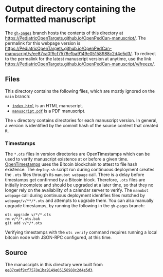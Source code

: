 # Output directory containing the formatted manuscript

The [`gh-pages`](https://github.com/PediatricOpenTargets/OpenPedCan-manuscript/tree/gh-pages) branch hosts the contents of this directory at <https://PediatricOpenTargets.github.io/OpenPedCan-manuscript/>.
The permalink for this webpage version is <https://PediatricOpenTargets.github.io/OpenPedCan-manuscript/v/ee87ca0f9cf7578e1ba9149e05158988c2d4e5d3/>.
To redirect to the permalink for the latest manuscript version at anytime, use the link <https://PediatricOpenTargets.github.io/OpenPedCan-manuscript/v/freeze/>.

## Files

This directory contains the following files, which are mostly ignored on the `main` branch:

+ [`index.html`](index.html) is an HTML manuscript.
+ [`manuscript.pdf`](manuscript.pdf) is a PDF manuscript.

The `v` directory contains directories for each manuscript version.
In general, a version is identified by the commit hash of the source content that created it.

### Timestamps

The `*.ots` files in version directories are OpenTimestamps which can be used to verify manuscript existence at or before a given time.
[OpenTimestamps](https://opentimestamps.org/) uses the Bitcoin blockchain to attest to file hash existence.
The `deploy.sh` script run during continuous deployment creates the `.ots` files through its `manubot webpage` call.
There is a delay before timestamps get confirmed by a Bitcoin block.
Therefore, `.ots` files are initially incomplete and should be upgraded at a later time, so that they no longer rely on the availability of a calendar server to verify.
The `manubot webpage` call during continuous deployment identifies files matched by `webpage/v/**/*.ots` and attempts to upgrade them.
You can also manually upgrade timestamps, by running the following in the `gh-pages` branch:

```shell
ots upgrade v/*/*.ots
rm v/*/*.ots.bak
git add v/*/*.ots
```

Verifying timestamps with the `ots verify` command requires running a local bitcoin node with JSON-RPC configured, at this time.

## Source

The manuscripts in this directory were built from
[`ee87ca0f9cf7578e1ba9149e05158988c2d4e5d3`](https://github.com/PediatricOpenTargets/OpenPedCan-manuscript/commit/ee87ca0f9cf7578e1ba9149e05158988c2d4e5d3).
